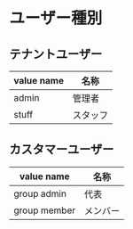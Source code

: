 # ユーザー種別

## テナントユーザー

| value name | 名称 |
| --- | --- |
| admin | 管理者 |
| stuff | スタッフ |


## カスタマーユーザー

| value name | 名称 |
| --- | --- |
| group admin | 代表 |
| group member | メンバー |
